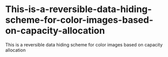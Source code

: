# This-is-a-reversible-data-hiding-scheme-for-color-images-based-on-capacity-allocation
This is a reversible data hiding scheme for color images based on capacity allocation
